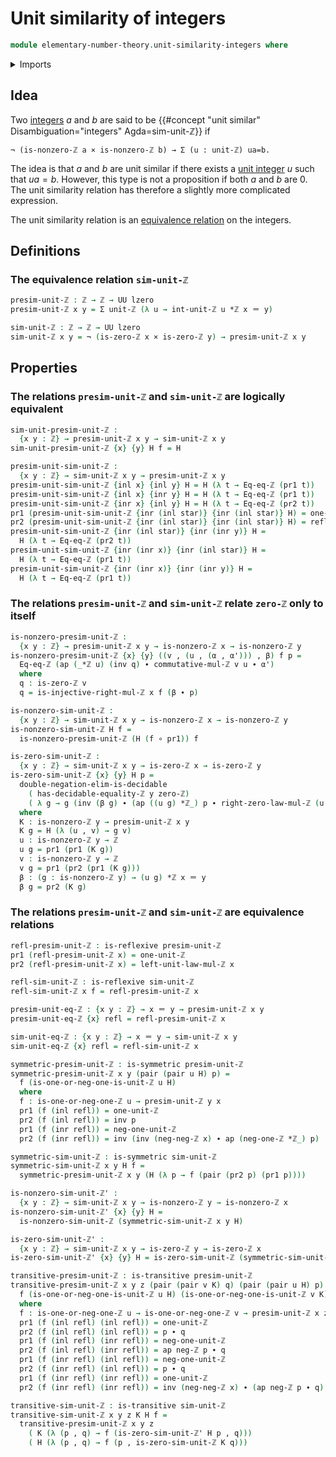# Unit similarity of integers

```agda
module elementary-number-theory.unit-similarity-integers where
```

<details><summary>Imports</summary>

```agda
open import elementary-number-theory.equality-integers
open import elementary-number-theory.integers
open import elementary-number-theory.multiplication-integers
open import elementary-number-theory.nonzero-integers
open import elementary-number-theory.unit-integers

open import foundation.action-on-identifications-functions
open import foundation.binary-relations
open import foundation.cartesian-product-types
open import foundation.coproduct-types
open import foundation.dependent-pair-types
open import foundation.decidable-types
open import foundation.function-types
open import foundation.identity-types
open import foundation.negation
open import foundation.unit-type
open import foundation.universe-levels
```

</details>

## Idea

Two [integers](elementary-number-theory.integers.md) $a$ and $b$ are said to be {{#concept "unit similar" Disambiguation="integers" Agda=sim-unit-ℤ}} if

```text
¬ (is-nonzero-ℤ a × is-nonzero-ℤ b) → Σ (u : unit-ℤ) ua=b.
```

The idea is that $a$ and $b$ are unit similar if there exists a [unit integer](elementary-number-theory.unit-integers.md) $u$ such that $ua=b$. However, this type is not a proposition if both $a$ and $b$ are $0$. The unit similarity relation has therefore a slightly more complicated expression.

The unit similarity relation is an [equivalence relation](foundation.equivalence-relations.md) on the integers.

## Definitions

### The equivalence relation `sim-unit-ℤ`

```agda
presim-unit-ℤ : ℤ → ℤ → UU lzero
presim-unit-ℤ x y = Σ unit-ℤ (λ u → int-unit-ℤ u *ℤ x ＝ y)

sim-unit-ℤ : ℤ → ℤ → UU lzero
sim-unit-ℤ x y = ¬ (is-zero-ℤ x × is-zero-ℤ y) → presim-unit-ℤ x y
```

## Properties

### The relations `presim-unit-ℤ` and `sim-unit-ℤ` are logically equivalent

```agda
sim-unit-presim-unit-ℤ :
  {x y : ℤ} → presim-unit-ℤ x y → sim-unit-ℤ x y
sim-unit-presim-unit-ℤ {x} {y} H f = H

presim-unit-sim-unit-ℤ :
  {x y : ℤ} → sim-unit-ℤ x y → presim-unit-ℤ x y
presim-unit-sim-unit-ℤ {inl x} {inl y} H = H (λ t → Eq-eq-ℤ (pr1 t))
presim-unit-sim-unit-ℤ {inl x} {inr y} H = H (λ t → Eq-eq-ℤ (pr1 t))
presim-unit-sim-unit-ℤ {inr x} {inl y} H = H (λ t → Eq-eq-ℤ (pr2 t))
pr1 (presim-unit-sim-unit-ℤ {inr (inl star)} {inr (inl star)} H) = one-unit-ℤ
pr2 (presim-unit-sim-unit-ℤ {inr (inl star)} {inr (inl star)} H) = refl
presim-unit-sim-unit-ℤ {inr (inl star)} {inr (inr y)} H =
  H (λ t → Eq-eq-ℤ (pr2 t))
presim-unit-sim-unit-ℤ {inr (inr x)} {inr (inl star)} H =
  H (λ t → Eq-eq-ℤ (pr1 t))
presim-unit-sim-unit-ℤ {inr (inr x)} {inr (inr y)} H =
  H (λ t → Eq-eq-ℤ (pr1 t))
```

### The relations `presim-unit-ℤ` and `sim-unit-ℤ` relate `zero-ℤ` only to itself

```agda
is-nonzero-presim-unit-ℤ :
  {x y : ℤ} → presim-unit-ℤ x y → is-nonzero-ℤ x → is-nonzero-ℤ y
is-nonzero-presim-unit-ℤ {x} {y} ((v , (u , (α , α'))) , β) f p =
  Eq-eq-ℤ (ap (_*ℤ u) (inv q) ∙ commutative-mul-ℤ v u ∙ α')
  where
  q : is-zero-ℤ v
  q = is-injective-right-mul-ℤ x f (β ∙ p)

is-nonzero-sim-unit-ℤ :
  {x y : ℤ} → sim-unit-ℤ x y → is-nonzero-ℤ x → is-nonzero-ℤ y
is-nonzero-sim-unit-ℤ H f =
  is-nonzero-presim-unit-ℤ (H (f ∘ pr1)) f

is-zero-sim-unit-ℤ :
  {x y : ℤ} → sim-unit-ℤ x y → is-zero-ℤ x → is-zero-ℤ y
is-zero-sim-unit-ℤ {x} {y} H p =
  double-negation-elim-is-decidable
    ( has-decidable-equality-ℤ y zero-ℤ)
    ( λ g → g (inv (β g) ∙ (ap ((u g) *ℤ_) p ∙ right-zero-law-mul-ℤ (u g))))
  where
  K : is-nonzero-ℤ y → presim-unit-ℤ x y
  K g = H (λ (u , v) → g v)
  u : is-nonzero-ℤ y → ℤ
  u g = pr1 (pr1 (K g))
  v : is-nonzero-ℤ y → ℤ
  v g = pr1 (pr2 (pr1 (K g)))
  β : (g : is-nonzero-ℤ y) → (u g) *ℤ x ＝ y
  β g = pr2 (K g)
```

### The relations `presim-unit-ℤ` and `sim-unit-ℤ` are equivalence relations

```agda
refl-presim-unit-ℤ : is-reflexive presim-unit-ℤ
pr1 (refl-presim-unit-ℤ x) = one-unit-ℤ
pr2 (refl-presim-unit-ℤ x) = left-unit-law-mul-ℤ x

refl-sim-unit-ℤ : is-reflexive sim-unit-ℤ
refl-sim-unit-ℤ x f = refl-presim-unit-ℤ x

presim-unit-eq-ℤ : {x y : ℤ} → x ＝ y → presim-unit-ℤ x y
presim-unit-eq-ℤ {x} refl = refl-presim-unit-ℤ x

sim-unit-eq-ℤ : {x y : ℤ} → x ＝ y → sim-unit-ℤ x y
sim-unit-eq-ℤ {x} refl = refl-sim-unit-ℤ x

symmetric-presim-unit-ℤ : is-symmetric presim-unit-ℤ
symmetric-presim-unit-ℤ x y (pair (pair u H) p) =
  f (is-one-or-neg-one-is-unit-ℤ u H)
  where
  f : is-one-or-neg-one-ℤ u → presim-unit-ℤ y x
  pr1 (f (inl refl)) = one-unit-ℤ
  pr2 (f (inl refl)) = inv p
  pr1 (f (inr refl)) = neg-one-unit-ℤ
  pr2 (f (inr refl)) = inv (inv (neg-neg-ℤ x) ∙ ap (neg-one-ℤ *ℤ_) p)

symmetric-sim-unit-ℤ : is-symmetric sim-unit-ℤ
symmetric-sim-unit-ℤ x y H f =
  symmetric-presim-unit-ℤ x y (H (λ p → f (pair (pr2 p) (pr1 p))))

is-nonzero-sim-unit-ℤ' :
  {x y : ℤ} → sim-unit-ℤ x y → is-nonzero-ℤ y → is-nonzero-ℤ x
is-nonzero-sim-unit-ℤ' {x} {y} H =
  is-nonzero-sim-unit-ℤ (symmetric-sim-unit-ℤ x y H)

is-zero-sim-unit-ℤ' :
  {x y : ℤ} → sim-unit-ℤ x y → is-zero-ℤ y → is-zero-ℤ x
is-zero-sim-unit-ℤ' {x} {y} H = is-zero-sim-unit-ℤ (symmetric-sim-unit-ℤ x y H)

transitive-presim-unit-ℤ : is-transitive presim-unit-ℤ
transitive-presim-unit-ℤ x y z (pair (pair v K) q) (pair (pair u H) p) =
  f (is-one-or-neg-one-is-unit-ℤ u H) (is-one-or-neg-one-is-unit-ℤ v K)
  where
  f : is-one-or-neg-one-ℤ u → is-one-or-neg-one-ℤ v → presim-unit-ℤ x z
  pr1 (f (inl refl) (inl refl)) = one-unit-ℤ
  pr2 (f (inl refl) (inl refl)) = p ∙ q
  pr1 (f (inl refl) (inr refl)) = neg-one-unit-ℤ
  pr2 (f (inl refl) (inr refl)) = ap neg-ℤ p ∙ q
  pr1 (f (inr refl) (inl refl)) = neg-one-unit-ℤ
  pr2 (f (inr refl) (inl refl)) = p ∙ q
  pr1 (f (inr refl) (inr refl)) = one-unit-ℤ
  pr2 (f (inr refl) (inr refl)) = inv (neg-neg-ℤ x) ∙ (ap neg-ℤ p ∙ q)

transitive-sim-unit-ℤ : is-transitive sim-unit-ℤ
transitive-sim-unit-ℤ x y z K H f =
  transitive-presim-unit-ℤ x y z
    ( K (λ (p , q) → f (is-zero-sim-unit-ℤ' H p , q)))
    ( H (λ (p , q) → f (p , is-zero-sim-unit-ℤ K q)))
```

